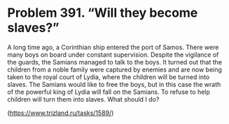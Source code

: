 # Problem 391. “Will they become slaves?”

A long time ago, a Corinthian ship entered the port of Samos. There were many boys on board under constant supervision. Despite the vigilance of the guards, the Samians managed to talk to the boys. It turned out that the children from a noble family were captured by enemies and are now being taken to the royal court of Lydia, where the children will be turned into slaves. The Samians would like to free the boys, but in this case the wrath of the powerful king of Lydia will fall on the Samians. To refuse to help children will turn them into slaves. What should I do?

(https://www.trizland.ru/tasks/1589/)